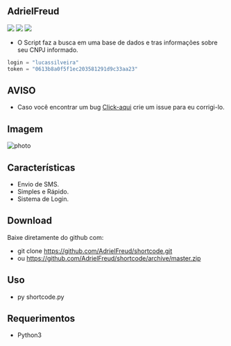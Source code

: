 ## AdrielFreud

![](https://img.shields.io/badge/shortcode-v1.0-blue?style=flat&logo=appveyor)
![](https://img.shields.io/badge/plataforma-win32--win64--linux64--linux32-blue?style=flat&logo=appveyor)
![](https://img.shields.io/badge/python-3.x.x-blue)

 - O Script faz a busca em uma base de dados e tras informações sobre seu CNPJ informado.
 
 ```python
login = "lucassilveira"
token = "0613b8a0f5f1ec203581291d9c33aa23"
```

## AVISO
- Caso você encontrar um bug [Click-aqui](https://github.com/AdrielFreud/shortcode/issues/new) crie um issue para eu corrigi-lo.

## Imagem
![photo]()

## Características
  - Envio de SMS.
  - Simples e Rápido.
  - Sistema de Login.
 
 ## Download
Baixe diretamente do github com:
 - git clone https://github.com/AdrielFreud/shortcode.git
 - ou https://github.com/AdrielFreud/shortcode/archive/master.zip


## Uso
 - py shortcode.py

## Requerimentos
 - Python3
